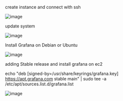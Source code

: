 create instance and connect with ssh


![image](https://github.com/imtiaz04/Grfana_loki_promtail/assets/85178565/335fcae3-8b53-4417-9a77-d48e3386323b)
 
update system

![image](https://github.com/imtiaz04/Grfana_loki_promtail/assets/85178565/229e27ba-a9b2-42dd-a748-c5a048d6cc39)


Install Grafana on Debian or Ubuntu

![image](https://github.com/imtiaz04/Grfana_loki_promtail/assets/85178565/c7807b64-cd94-47ac-81a7-04375c3d827e)

adding Stable release and install grafana on ec2

echo "deb [signed-by=/usr/share/keyrings/grafana.key] https://apt.grafana.com stable main" | sudo tee -a /etc/apt/sources.list.d/grafana.list

![image](https://github.com/imtiaz04/Grfana_loki_promtail/assets/85178565/65edca2f-d7e2-40fb-8423-998e733e9cee)




